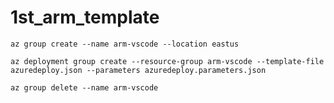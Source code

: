 # 1st_arm_template

```
az group create --name arm-vscode --location eastus
```

```
az deployment group create --resource-group arm-vscode --template-file azuredeploy.json --parameters azuredeploy.parameters.json
```

```
az group delete --name arm-vscode
```